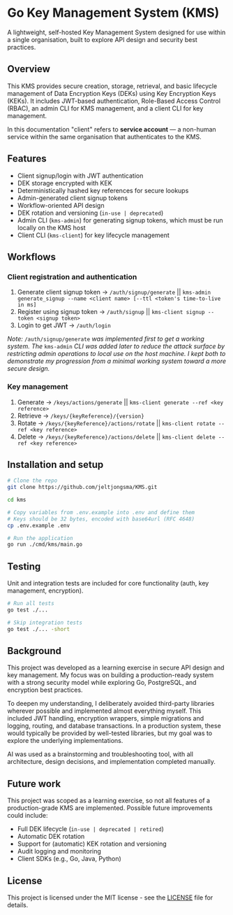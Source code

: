 # Go Key Management System (KMS)
A lightweight, self-hosted Key Management System designed for use within a single organisation, built to explore API design and security best practices. 

## Overview
This KMS provides secure creation, storage, retrieval, and basic lifecycle management of Data Encryption Keys (DEKs) using Key Encryption Keys (KEKs). It includes JWT-based authentication, Role-Based Access Control (RBAC), an admin CLI for KMS management, and a client CLI for key management.

In this documentation "client" refers to **service account** — a non-human service within the same organisation that authenticates to the KMS.

## Features
- Client signup/login with JWT authentication
- DEK storage encrypted with KEK
- Deterministically hashed key references for secure lookups
- Admin-generated client signup tokens
- Workflow-oriented API design
- DEK rotation and versioning (`in-use | deprecated`)
- Admin CLI (`kms-admin`) for generating signup tokens, which must be run locally on the KMS host
- Client CLI (`kms-client`) for key lifecycle management

## Workflows 
### Client registration and authentication
1. Generate client signup token -> `/auth/signup/generate` || `kms-admin generate_signup --name <client name> [--ttl <token's time-to-live in ms]`
2. Register using signup token -> `/auth/signup` || `kms-client signup --token <signup token>`
3. Login to get JWT -> `/auth/login`

*Note:* `/auth/signup/generate` *was implemented first to get a working system. 
The* `kms-admin` *CLI was added later to reduce the attack surface by restricting admin operations to local use on the host machine. 
I kept both to demonstrate my progression from a minimal working system toward a more secure design.*

### Key management
1. Generate -> `/keys/actions/generate` || `kms-client generate --ref <key reference>`
2. Retrieve -> `/keys/{keyReference}/{version}`
3. Rotate -> `/keys/{keyReference}/actions/rotate` || `kms-client rotate --ref <key reference>`
4. Delete -> `/keys/{keyReference}/actions/delete` || `kms-client delete --ref <key reference>`

## Installation and setup
```bash
# Clone the repo
git clone https://github.com/jeltjongsma/KMS.git

cd kms

# Copy variables from .env.example into .env and define them
# Keys should be 32 bytes, encoded with base64url (RFC 4648)
cp .env.example .env

# Run the application
go run ./cmd/kms/main.go
```

## Testing
Unit and integration tests are included for core functionality (auth, key management, encryption).
```bash
# Run all tests
go test ./...

# Skip integration tests
go test ./... -short
```

## Background
This project was developed as a learning exercise in secure API design and key management. 
My focus was on building a production-ready system with a strong security model while exploring Go, PostgreSQL, and encryption best practices.

To deepen my understanding, I deliberately avoided third-party libraries wherever possible and implemented almost everything myself. 
This included JWT handling, encryption wrappers, simple migrations and logging, routing, and database transactions.
In a production system, these would typically be provided by well-tested libraries, but my goal was to explore the underlying implementations.

AI was used as a brainstorming and troubleshooting tool, with all architecture, design decisions, and implementation completed manually.

## Future work
This project was scoped as a learning exercise, so not all features of a production-grade KMS are implemented.
Possible future improvements could include:
- Full DEK lifecycle (`in-use | deprecated | retired`)  
- Automatic DEK rotation  
- Support for (automatic) KEK rotation and versioning  
- Audit logging and monitoring  
- Client SDKs (e.g., Go, Java, Python)  

## License
This project is licensed under the MIT license - see the [LICENSE](LICENSE) file for details.
